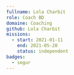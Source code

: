 ```yaml
---
fullname: Lola Charbit
role: Coach BD
domaine: Coaching
github: Lola Charbit
missions:
  - start: 2021-01-11
    end: 2021-05-20
    status: independent
badges:
  - segur
---
```

